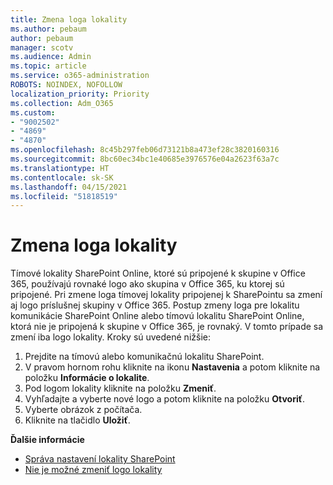 ```yaml
---
title: Zmena loga lokality
ms.author: pebaum
author: pebaum
manager: scotv
ms.audience: Admin
ms.topic: article
ms.service: o365-administration
ROBOTS: NOINDEX, NOFOLLOW
localization_priority: Priority
ms.collection: Adm_O365
ms.custom:
- "9002502"
- "4869"
- "4870"
ms.openlocfilehash: 8c45b297feb06d73121b8a473ef28c3820160316
ms.sourcegitcommit: 8bc60ec34bc1e40685e3976576e04a2623f63a7c
ms.translationtype: HT
ms.contentlocale: sk-SK
ms.lasthandoff: 04/15/2021
ms.locfileid: "51818519"
---
```

# <a name="change-site-logo"></a>Zmena loga lokality

Tímové lokality SharePoint Online, ktoré sú pripojené k skupine v Office 365, používajú rovnaké logo ako skupina v Office 365, ku ktorej sú pripojené. Pri zmene loga tímovej lokality pripojenej k SharePointu sa zmení aj logo príslušnej skupiny v Office 365. Postup zmeny loga pre lokalitu komunikácie SharePoint Online alebo tímovú lokalitu SharePoint Online, ktorá nie je pripojená k skupine v Office 365, je rovnaký. V tomto prípade sa zmení iba logo lokality. Kroky sú uvedené nižšie:

1. Prejdite na tímovú alebo komunikačnú lokalitu SharePoint.
2. V pravom hornom rohu kliknite na ikonu **Nastavenia** a potom kliknite na položku **Informácie o lokalite**.
3. Pod logom lokality kliknite na položku **Zmeniť**.
4. Vyhľadajte a vyberte nové logo a potom kliknite na položku **Otvoriť**.
5. Vyberte obrázok z počítača.
6. Kliknite na tlačidlo **Uložiť**.

**Ďalšie informácie**

- [Správa nastavení lokality SharePoint](https://support.office.com/article/manage-your-sharepoint-site-settings-8376034d-d0c7-446e-9178-6ab51c58df42)
- [Nie je možné zmeniť logo lokality](https://docs.microsoft.com/sharepoint/troubleshoot/sites/error-when-changing-o365-site-logo)
